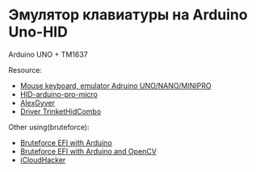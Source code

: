 # Эмулятор клавиатуры на Arduino Uno-HID
Arduino UNO + TM1637

Resource:

- [Mouse keyboard, emulator Adruino UNO/NANO/MINIPRO](http://arduino.ru/forum/proekty/emulyator-myshi-klaviatury-multimediya-klaviatury-na-obychnykh-adruino-unonanominipro)
- [HID-arduino-pro-micro](https://github.com/jcldf/HID-arduino-pro-micro)
- [AlexGyver](https://github.com/AlexGyver)
- [Driver TrinketHidCombo](https://github.com/sghnsk/TrinketHidCombo)

Other using(bruteforce):
- [Bruteforce EFI with Arduino](https://habr.com/ru/post/240291/)
- [Bruteforce EFI with Arduino and OpenCV](https://www.pvsm.ru/vzlom/82988)
- [iCloudHacker](https://github.com/knoy/iCloudHacker)
